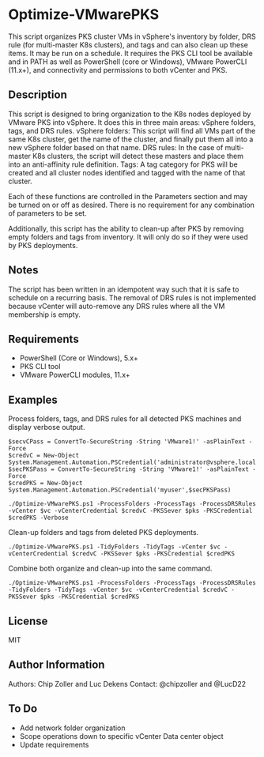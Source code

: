 # Optimize-VMwarePKS
This script organizes PKS cluster VMs in vSphere's inventory by folder, DRS rule (for multi-master K8s clusters), and tags and can also clean up these items. It may be run on a schedule.
It requires the PKS CLI tool be available and in PATH as well as PowerShell (core or Windows), VMware PowerCLI (11.x+), and connectivity and permissions to both vCenter and PKS.

Description
------------

This script is designed to bring organization to the K8s nodes deployed by VMware PKS into vSphere. It does this in three main areas: vSphere folders, tags, and DRS rules.
vSphere folders: This script will find all VMs part of the same K8s cluster, get the name of the cluster, and finally put them all into a new vSphere folder based on that name.
DRS rules: In the case of multi-master K8s clusters, the script will detect these masters and place them into an anti-affinity rule definition.
Tags: A tag category for PKS will be created and all cluster nodes identified and tagged with the name of that cluster.

Each of these functions are controlled in the Parameters section and may be turned on or off as desired. There is no requirement for any combination of parameters to be set.

Additionally, this script has the ability to clean-up after PKS by removing empty folders and tags from inventory. It will only do so if they were used by PKS deployments.

Notes
-----------

The script has been written in an idempotent way such that it is safe to schedule on a recurring basis.
The removal of DRS rules is not implemented because vCenter will auto-remove any DRS rules where all the VM membership is empty.

Requirements
------------

+ PowerShell (Core or Windows), 5.x+
+ PKS CLI tool
+ VMware PowerCLI modules, 11.x+


Examples
----------------

Process folders, tags, and DRS rules for all detected PKS machines and display verbose output.

```
$secvCPass = ConvertTo-SecureString -String 'VMware1!' -asPlainText -Force
$credvC = New-Object System.Management.Automation.PSCredential('administrator@vsphere.local',$secvCPass)
$secPKSPass = ConvertTo-SecureString -String 'VMware1!' -asPlainText -Force
$credPKS = New-Object System.Management.Automation.PSCredential('myuser',$secPKSPass)

./Optimize-VMwarePKS.ps1 -ProcessFolders -ProcessTags -ProcessDRSRules -vCenter $vc -vCenterCredential $credvC -PKSSever $pks -PKSCredential $credPKS -Verbose
```

Clean-up folders and tags from deleted PKS deployments.
```
./Optimize-VMwarePKS.ps1 -TidyFolders -TidyTags -vCenter $vc -vCenterCredential $credvC -PKSSever $pks -PKSCredential $credPKS
```
Combine both organize and clean-up into the same command.
```
./Optimize-VMwarePKS.ps1 -ProcessFolders -ProcessTags -ProcessDRSRules -TidyFolders -TidyTags -vCenter $vc -vCenterCredential $credvC -PKSSever $pks -PKSCredential $credPKS
```
License
-------

MIT

Author Information
------------------

Authors: Chip Zoller and Luc Dekens
Contact: @chipzoller and @LucD22


To Do
------------------
+ Add network folder organization
+ Scope operations down to specific vCenter Data center object
+ Update requirements